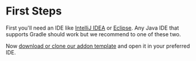 # First Steps

First you'll need an IDE like 
<a href="https://www.jetbrains.com/idea/download/" target="_blank">IntelliJ IDEA</a>
or 
<a href="https://www.eclipse.org/downloads/" target="_blank">Eclipse</a>. 
Any Java IDE that supports Gradle should work but we recommend to one of these two. <br>

Now 
<a href="https://github.com/LabyMod/addon-template" target="_blank">download or clone our addon template</a> and open it in your preferred IDE.
